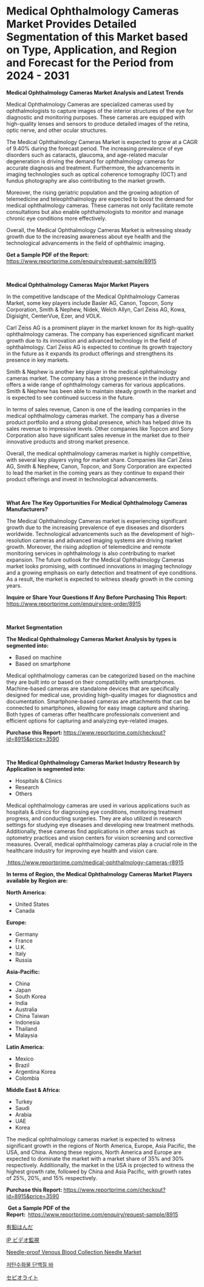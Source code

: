 <p><h1>Medical Ophthalmology Cameras Market Provides Detailed Segmentation of this Market based on Type, Application, and Region and Forecast for the Period from 2024 - 2031</h1></p><p><strong>Medical Ophthalmology Cameras Market Analysis and Latest Trends</strong></p>
<p><p>Medical Ophthalmology Cameras are specialized cameras used by ophthalmologists to capture images of the interior structures of the eye for diagnostic and monitoring purposes. These cameras are equipped with high-quality lenses and sensors to produce detailed images of the retina, optic nerve, and other ocular structures.</p><p>The Medical Ophthalmology Cameras Market is expected to grow at a CAGR of 9.40% during the forecast period. The increasing prevalence of eye disorders such as cataracts, glaucoma, and age-related macular degeneration is driving the demand for ophthalmology cameras for accurate diagnosis and treatment. Furthermore, the advancements in imaging technologies such as optical coherence tomography (OCT) and fundus photography are also contributing to the market growth.</p><p>Moreover, the rising geriatric population and the growing adoption of telemedicine and teleophthalmology are expected to boost the demand for medical ophthalmology cameras. These cameras not only facilitate remote consultations but also enable ophthalmologists to monitor and manage chronic eye conditions more effectively.</p><p>Overall, the Medical Ophthalmology Cameras Market is witnessing steady growth due to the increasing awareness about eye health and the technological advancements in the field of ophthalmic imaging.</p></p>
<p><strong>Get a Sample PDF of the Report:&nbsp;</strong> <a href="https://www.reportprime.com/enquiry/request-sample/8915">https://www.reportprime.com/enquiry/request-sample/8915</a></p>
<p>&nbsp;</p>
<p><strong>Medical Ophthalmology Cameras Major Market Players</strong></p>
<p><p>In the competitive landscape of the Medical Ophthalmology Cameras Market, some key players include Basler AG, Canon, Topcon, Sony Corporation, Smith & Nephew, Nidek, Welch Allyn, Carl Zeiss AG, Kowa, Digisight, CenterVue, Ezer, and VOLK. </p><p>Carl Zeiss AG is a prominent player in the market known for its high-quality ophthalmology cameras. The company has experienced significant market growth due to its innovation and advanced technology in the field of ophthalmology. Carl Zeiss AG is expected to continue its growth trajectory in the future as it expands its product offerings and strengthens its presence in key markets.</p><p>Smith & Nephew is another key player in the medical ophthalmology cameras market. The company has a strong presence in the industry and offers a wide range of ophthalmology cameras for various applications. Smith & Nephew has been able to maintain steady growth in the market and is expected to see continued success in the future.</p><p>In terms of sales revenue, Canon is one of the leading companies in the medical ophthalmology cameras market. The company has a diverse product portfolio and a strong global presence, which has helped drive its sales revenue to impressive levels. Other companies like Topcon and Sony Corporation also have significant sales revenue in the market due to their innovative products and strong market presence.</p><p>Overall, the medical ophthalmology cameras market is highly competitive, with several key players vying for market share. Companies like Carl Zeiss AG, Smith & Nephew, Canon, Topcon, and Sony Corporation are expected to lead the market in the coming years as they continue to expand their product offerings and invest in technological advancements.</p></p>
<p>&nbsp;</p>
<p><strong>What Are The Key Opportunities For Medical Ophthalmology Cameras Manufacturers?</strong></p>
<p><p>The Medical Ophthalmology Cameras market is experiencing significant growth due to the increasing prevalence of eye diseases and disorders worldwide. Technological advancements such as the development of high-resolution cameras and advanced imaging systems are driving market growth. Moreover, the rising adoption of telemedicine and remote monitoring services in ophthalmology is also contributing to market expansion. The future outlook for the Medical Ophthalmology Cameras market looks promising, with continued innovations in imaging technology and a growing emphasis on early detection and treatment of eye conditions. As a result, the market is expected to witness steady growth in the coming years.</p></p>
<p><strong>Inquire or Share Your Questions If Any Before Purchasing This Report:</strong> <a href="https://www.reportprime.com/enquiry/pre-order/8915">https://www.reportprime.com/enquiry/pre-order/8915</a></p>
<p>&nbsp;</p>
<p><strong>Market Segmentation</strong></p>
<p><strong>The Medical Ophthalmology Cameras Market Analysis by types is segmented into:</strong></p>
<p><ul><li>Based on machine</li><li>Based on smartphone</li></ul></p>
<p><p>Medical ophthalmology cameras can be categorized based on the machine they are built into or based on their compatibility with smartphones. Machine-based cameras are standalone devices that are specifically designed for medical use, providing high-quality images for diagnostics and documentation. Smartphone-based cameras are attachments that can be connected to smartphones, allowing for easy image capture and sharing. Both types of cameras offer healthcare professionals convenient and efficient options for capturing and analyzing eye-related images.</p></p>
<p><strong>Purchase this Report:&nbsp;</strong><a href="https://www.reportprime.com/checkout?id=8915&price=3590">https://www.reportprime.com/checkout?id=8915&price=3590</a></p>
<p>&nbsp;</p>
<p><strong>The Medical Ophthalmology Cameras Market Industry Research by Application is segmented into:</strong></p>
<p><ul><li>Hospitals & Clinics</li><li>Research</li><li>Others</li></ul></p>
<p><p>Medical ophthalmology cameras are used in various applications such as hospitals & clinics for diagnosing eye conditions, monitoring treatment progress, and conducting surgeries. They are also utilized in research settings for studying eye diseases and developing new treatment methods. Additionally, these cameras find applications in other areas such as optometry practices and vision centers for vision screening and corrective measures. Overall, medical ophthalmology cameras play a crucial role in the healthcare industry for improving eye health and vision care.</p></p>
<p><a href="https://www.reportprime.com/medical-ophthalmology-cameras-r8915">&nbsp;https://www.reportprime.com/medical-ophthalmology-cameras-r8915</a></p>
<p><strong>In terms of Region, the Medical Ophthalmology Cameras Market Players available by Region are:</strong></p>
<p>
    <p> <strong> North America: </strong>
        <ul>
            <li>United States</li>
            <li>Canada</li>
        </ul>
        </p> 
    <p> <strong> Europe: </strong>
        <ul>
            <li>Germany</li>
            <li>France</li>
            <li>U.K.</li>
            <li>Italy</li>
            <li>Russia</li>
        </ul>
        </p> 
    <p> <strong> Asia-Pacific: </strong>
        <ul>
            <li>China</li>
            <li>Japan</li>
            <li>South Korea</li>
            <li>India</li>
            <li>Australia</li>
            <li>China Taiwan</li>
            <li>Indonesia</li>
            <li>Thailand</li>
            <li>Malaysia</li>
        </ul>
        </p> 
    <p> <strong> Latin America: </strong>
        <ul>
            <li>Mexico</li>
            <li>Brazil</li>
            <li>Argentina Korea</li>
            <li>Colombia</li>
        </ul>
        </p> 
    <p> <strong> Middle East & Africa: </strong>
        <ul>
            <li>Turkey</li>
            <li>Saudi</li>
            <li>Arabia</li>
            <li>UAE</li>
            <li>Korea</li>
        </ul>
    </p>
    </p>
<p><p>The medical ophthalmology cameras market is expected to witness significant growth in the regions of North America, Europe, Asia Pacific, the USA, and China. Among these regions, North America and Europe are expected to dominate the market with a market share of 35% and 30% respectively. Additionally, the market in the USA is projected to witness the highest growth rate, followed by China and Asia Pacific, with growth rates of 25%, 20%, and 15% respectively.</p></p>
<p><strong>Purchase this Report: </strong><a href="https://www.reportprime.com/checkout?id=8915&price=3590">https://www.reportprime.com/checkout?id=8915&price=3590</a></p>
<p>&nbsp;<strong>Get a Sample PDF of the Report:&nbsp;&nbsp;</strong><a href="https://www.reportprime.com/enquiry/request-sample/8915">https://www.reportprime.com/enquiry/request-sample/8915</a></p>
<p><strong></strong></p>
<p><p><a href="https://github.com/jkjreqjscoxx7/Market-Research-Report-List-1/blob/main/510972923228.md">有鉛はんだ</a></p><p><a href="https://medium.com/@alexandrakristinadresen/ip%E3%83%93%E3%83%87%E3%82%AA%E7%9B%A3%E8%A6%96%E5%B8%82%E5%A0%B4%E3%81%AE%E8%A6%8F%E6%A8%A1%E3%81%AF-%E3%82%B0%E3%83%AD%E3%83%BC%E3%83%90%E3%83%AB%E6%A5%AD%E7%95%8C%E3%81%A7%E6%9C%80%E9%81%A9%E3%81%AA%E3%83%9E%E3%83%BC%E3%82%B1%E3%83%86%E3%82%A3%E3%83%B3%E3%82%B0%E3%83%81%E3%83%A3%E3%83%8D%E3%83%AB%E3%82%92%E6%98%8E%E3%82%89%E3%81%8B%E3%81%AB%E3%81%97%E3%81%BE%E3%81%99-5ae0d1e25e9c">IP ビデオ監視</a></p><p><a href="https://medium.com/@samirmayert1989/needle-proof-venous-blood-collection-needle-market-size-market-outlook-and-market-forecast-2024-9793706f2318">Needle-proof Venous Blood Collection Needle Market</a></p><p><a href="https://medium.com/@kellyclarkson42/%EC%A0%80%ED%83%84%EC%88%98%ED%99%94%EB%AC%BC-%ED%94%84%EB%A1%9C%ED%8B%B4-%EB%B0%94-%EC%8B%9C%EC%9E%A5-%EB%8F%99%ED%96%A5-%EC%8B%9C%EC%9E%A5-%ED%8A%B8%EB%A0%8C%EB%93%9C-%EC%84%B1%EC%9E%A5-2024%EB%85%84%EB%B6%80%ED%84%B0-2031%EB%85%84%EA%B9%8C%EC%A7%80%EC%9D%98-%EC%98%88%EC%B8%A1-18d7edd50d0c">저탄수화물 단백질 바</a></p><p><a href="https://medium.com/@claudehintz/%E3%82%BB%E3%83%94%E3%82%AA%E3%83%A9%E3%82%A4%E3%83%88%E5%B8%82%E5%A0%B4-2031%E5%B9%B4%E3%81%BE%E3%81%A7%E3%81%AE%E5%8B%95%E5%90%91-%E4%BA%88%E6%B8%AC-%E7%AB%B6%E4%BA%89%E5%88%86%E6%9E%90-708b91715935">セピオライト</a></p></p>